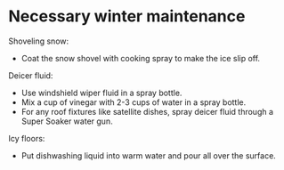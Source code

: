 
# Necessary winter maintenance

Shoveling snow:

- Coat the snow shovel with cooking spray to make the ice slip off.

Deicer fluid:

- Use windshield wiper fluid in a spray bottle.
- Mix a cup of vinegar with 2-3 cups of water in a spray bottle.
- For any roof fixtures like satellite dishes, spray deicer fluid through a Super Soaker water gun.

Icy floors:

- Put dishwashing liquid into warm water and pour all over the surface.
